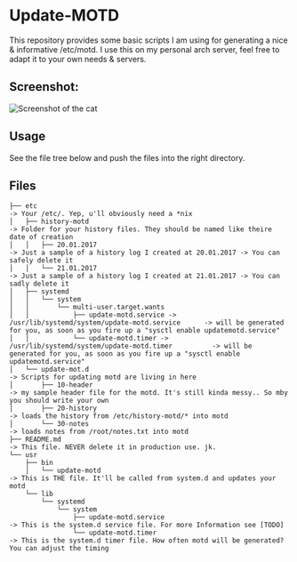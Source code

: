 Update-MOTD
===========

This repository provides some basic scripts I am using for generating a nice & informative /etc/motd.
I use this on my personal arch server, feel free to adapt it to your own needs & servers.

## Screenshot:
![Screenshot of the cat](https://github.com/floffel03/systemd_motd-update/blob/master/screenshot.png?raw=true)


## Usage
See the file tree below and push the files into the right directory.

## Files
```
├── etc                                                                                     -> Your /etc/. Yep, u'll obviously need a *nix
│   ├── history-motd                                                                        -> Folder for your history files. They should be named like theire date of creation
│   │   ├── 20.01.2017                                                                      -> Just a sample of a history log I created at 20.01.2017 -> You can safely delete it
│   │   └── 21.01.2017                                                                      -> Just a sample of a history log I created at 21.01.2017 -> You can sadly delete it
│   ├── systemd
│   │   └── system
│   │       └── multi-user.target.wants
│   │           ├── update-motd.service -> /usr/lib/systemd/system/update-motd.service      -> will be generated for you, as soon as you fire up a "sysctl enable updatemotd.service"
│   │           └── update-motd.timer -> /usr/lib/systemd/system/update-motd.timer          -> will be generated for you, as soon as you fire up a "sysctl enable updatemotd.service"
│   └── update-mot.d                                                                        -> Scripts for updating motd are living in here
│       ├── 10-header                                                                       -> my sample header file for the motd. It's still kinda messy.. So mby you should write your own
│       ├── 20-history                                                                      -> loads the history from /etc/history-motd/* into motd
│       └── 30-notes                                                                        -> loads notes from /root/notes.txt into motd
├── README.md                                                                               -> This file. NEVER delete it in production use. jk.
└── usr
    ├── bin
    │   └── update-motd                                                                     -> This is THE file. It'll be called from system.d and updates your motd
    └── lib
        └── systemd
            └── system
                ├── update-motd.service                                                     -> This is the system.d service file. For more Information see [TODO]
                └── update-motd.timer                                                       -> This is the system.d timer file. How often motd will be generated? You can adjust the timing
```
